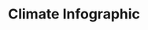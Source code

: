 ---
toc: false
comments: false
layout: post
title: Climate Infographic
description: Climate Infographic with interactive quiz
courses: {compsci: {week: 3} }
type: hacks
---